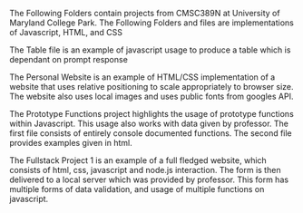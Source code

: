 The Following Folders contain projects from CMSC389N at University of Maryland College Park. The Following Folders and files are implementations of Javascript, HTML, and CSS

The Table file is an example of javascript usage to produce a table which is dependant on prompt response

The Personal Website is an example of HTML/CSS implementation of a website that uses relative positioning to scale appropriately to browser size. The website also uses local images and uses public fonts from googles API.   

The Prototype Functions project highlights the usage of prototype functions within Javascript. This usage also works with data given by professor. The first file consists of entirely console documented functions. The second file provides examples given in html. 

The Fullstack Project 1 is an example of a full fledged website, which consists of html, css, javascript and node.js interaction. The form is then delivered to a local server which was provided by professor. This form has multiple forms of data validation, and usage of multiple functions on javascript.

